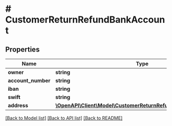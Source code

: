 # # CustomerReturnRefundBankAccount

## Properties

Name | Type | Description | Notes
------------ | ------------- | ------------- | -------------
**owner** | **string** |  | [optional]
**account_number** | **string** |  | [optional]
**iban** | **string** |  | [optional]
**swift** | **string** |  | [optional]
**address** | [**\OpenAPI\Client\Model\CustomerReturnRefundBankAccountAddress**](CustomerReturnRefundBankAccountAddress.md) |  | [optional]

[[Back to Model list]](../../README.md#models) [[Back to API list]](../../README.md#endpoints) [[Back to README]](../../README.md)
